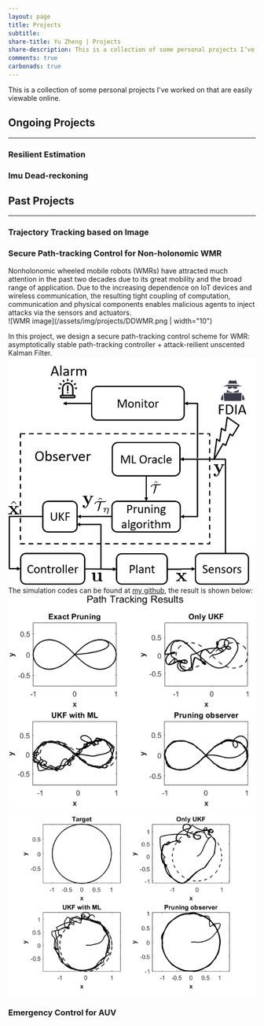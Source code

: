 ```yaml
---
layout: page
title: Projects
subtitle: 
share-title: Yu Zheng | Projects
share-description: This is a collection of some personal projects I’ve worked on.
comments: true
carbonads: true
---
```


This is a collection of some personal projects I've worked on that are easily viewable online. 

## Ongoing Projects
-------------------------------
### Resilient Estimation

### Imu Dead-reckoning


## Past Projects
-------------------------------
### Trajectory Tracking based on Image

### Secure Path-tracking Control for Non-holonomic WMR
Nonholonomic wheeled mobile robots (WMRs) have attracted much attention in the past two decades due to its great mobility and the broad range of application. Due to the increasing dependence on IoT devices and wireless communication, the resulting tight coupling of computation, communication and physical components enables malicious agents to inject attacks via the sensors and actuators. <br>
![WMR image](/assets/img/projects/DDWMR.png | width="10") <br>

In this project, we design a secure path-tracking control scheme for WMR: asymptotically stable path-tracking controller + attack-reilient unscented Kalman Filter.<br>
![image](/assets/img/projects/Path_tracking_WMR.png)<br>
The simulation codes can be found at [my github](https://github.com/ZYblend/Resilient-path-tracking-control-for-WMR), the result is shown below: <br>
![image](/assets/img/projects/figure8.png) ![image](/assets/img/projects/Circle_tracking.png)

### Emergency Control for AUV
